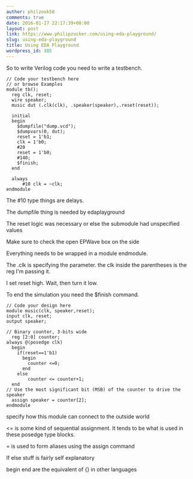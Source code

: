 ```yaml
---
author: philzook58
comments: true
date: 2016-01-27 22:17:39+00:00
layout: post
link: https://www.philipzucker.com/using-eda-playground/
slug: using-eda-playground
title: Using EDA Playground
wordpress_id: 385
---
```


So to write Verilog code you need to write a testbench.

    
    // Code your testbench here
    // or browse Examples
    module tb();
      reg clk, reset;
      wire speaker;
      music dut (.clk(clk), .speaker(speaker),.reset(reset));
      
      initial
      begin
        $dumpfile("dump.vcd");
        $dumpvars(0, dut);
        reset = 1'b1;
        clk = 1'b0;
        #20
        reset = 1'b0;
    	#140;
        $finish;
      end
    
      always
          #10 clk = ~clk;
    endmodule


The #10 type things are delays.

The dumpfile thing is needed by edaplayground

The reset logic was necessary or else the submodule had unspecified values

Make sure to check the open EPWave box on the side

Everything needs to be wrapped in a module endmodule.

The .clk is specifying the parameter. the clk inside the parentheses is the reg I'm passing it.

I set reset high. Wait, then turn it low.

To end the simulation you need the $finish command.



    
    // Code your design here
    module music(clk, speaker,reset);
    input clk, reset;
    output speaker;
    
    // Binary counter, 3-bits wide
      reg [2:0] counter;
    always @(posedge clk) 
      begin
        if(reset==1'b1)
          begin
            counter <=0;
          end
        else
      		counter <= counter+1;
      end
    // Use the most significant bit (MSB) of the counter to drive the speaker
      assign speaker = counter[2];
    endmodule


specify how this module can connect to the outside world

<= is some kind of sequential assignment. It tends to be what is used in these posedge type blocks.

= is used to form aliases using the assign command

If else stuff is fairly self explanatory

begin end are the equivalent of {} in other languages


